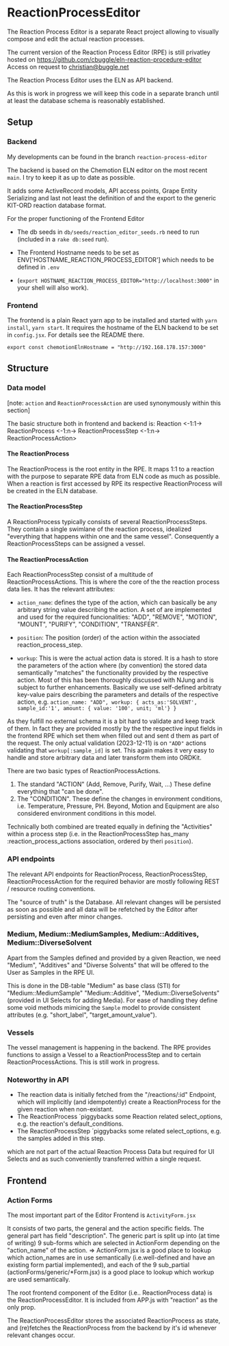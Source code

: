 # ReactionProcessEditor

The Reaction Process Editor is a separate React project allowing to visually compose and edit the actual reaction processes.

The current version of the Reaction Process Editor (RPE) is still privatley hosted on
<https://github.com/cbuggle/eln-reaction-procedure-editor>
Access on request to <christian@buggle.net>

The Reaction Process Editor uses the ELN as API backend.

As this is work in progress we will keep this code in a separate branch until at least the database schema is reasonably established.

## Setup

### Backend

My developments can be found in the branch
`reaction-process-editor`

The backend is based on the Chemotion ELN editor on the most recent `main`. I try to keep it as up to date as possible.

It adds some ActiveRecord models, API access points, Grape Entity Serializing and last not least the definition of and the export to the generic KIT-ORD reaction database format.

For the proper functioning of the Frontend Editor

* The db seeds in `db/seeds/reaction_editor_seeds.rb` need to run (included in a `rake db:seed` run).

* The Frontend Hostname needs to be set as ENV['HOSTNAME_REACTION_PROCESS_EDITOR'] which needs to be defined in `.env`
* (`export HOSTNAME_REACTION_PROCESS_EDITOR="http://localhost:3000"` in your shell will also work).

### Frontend

The frontend is a plain React yarn app to be installed and started with `yarn install`, `yarn start`.
It requires the hostname of the ELN backend to be set in `config.jsx`. For details see the README there.

```
export const chemotionElnHostname = "http://192.168.178.157:3000"
```

## Structure

### Data model

[note: `action` and `ReactionProcessAction` are used synonymously within this section]

The basic structure both in frontend and backend is:
Reaction <-1:1-> ReactionProcess <-1:n-> ReactionProcessStep <-1:n-> ReactionProcessAction>

#### The ReactionProcess

The ReactionProcess is the root entity in the RPE. It maps 1:1 to a reaction with the purpose to separate RPE data from
ELN code as much as possible. When a reaction is first accessed by RPE its respective ReactionProcess will be created in
the ELN database.

#### The ReactionProcessStep

A ReactionProcess typically consists of several ReactionProcessSteps. They contain a single swimlane of the reaction
process, idealized "everything that happens within one and the same vessel". Consequently a ReactionProcessSteps
can be assigned a vessel.

#### The ReactionProcessAction

Each ReactionProcessStep consist of a multitude of ReactionProcessActions. This is where the core of the the reaction
process data lies.  It has the relevant attributes:

* `action_name`: defines the type of the action, which can basically be any arbitrary string value describing the action. A set of are implemented  and used for the required funcionalities: "ADD", "REMOVE", "MOTION", "MOUNT", "PURIFY", "CONDITION", "TRANSFER".

* `position`: The position (order) of the action within the associated reaction_process_step.

* `workup`: This is were the actual action data is stored. It is a hash to store the parameters of the action  where (by convention) the stored data semantically "matches" the functionality provided by the respective action. Most of this has been thoroughly
discussed with NJung and is subject to further enhancements. Basically we use self-defined arbitraty key-value pairs describing
the parameters and details of the respective action, e.g.
`action_name: "ADD", workup: { acts_as:'SOLVENT', sample_id:'1', amount: { value: '100', unit; 'ml'} }`

As they fulfill no external schema it is a bit hard to validate and keep track of them. In fact they are provided mostly
by the the respective input fields in the frontend RPE which set them when filled out and sent
d them as part of the request.
The only actual validation (2023-12-11) is on `"ADD"` actions validating that `workup[:sample_id]` is set.
This again makes it very easy to handle and store arbitrary data and later transform them into ORDKit.

There are two basic types of ReactionProcessActions.

1. The standard "ACTION" (Add, Remove, Purify, Wait, …) These define everything that "can be done".
2. The "CONDITION". These define the changes in environment conditions, i.e. Temperature, Pressure, PH. Beyond, Motion and Equipment
are also considered environment conditions in this model.

Technically both combined are treated equally in defining the "Activities" within a process step (i.e. in the ReactionProcessStep has_many :reaction_process_actions association, ordered by theri `position`).

### API endpoints

The relevant API endpoints for ReactionProcess, ReactionProcessStep, ReactionProcessAction for the required behavior are mostly following REST / resource routing conventions.

The "source of truth" is the Database. All relevant changes will be persisted as soon as possible and all data will be refetched by the Editor after persisting and even after minor changes.

### Medium, Medium::MediumSamples, Medium::Additives, Medium::DiverseSolvent

Apart from the Samples defined and provided by a given Reaction, we need "Medium", "Additives" and "Diverse Solvents" that will be offered to the User as Samples in the RPE UI.

This is done in the DB-table "Medium" as base class (STI) for "Medium::MediumSample"  "Medium::Additive",
 "Medium::DiverseSolvents" (provided in UI Selects for adding Media). For ease of handling they define some void methods
 mimicing the `Sample` model to provide consistent attributes (e.g. "short_label", "target_amount_value").

### Vessels

The vessel management is happening in the backend.
The RPE provides functions to assign a Vessel to a ReactionProcessStep and to certain ReactionProcessActions.
This is still work in progress.

### Noteworthy in API

* The reaction data is initially fetched from the "/reactions/:id" Endpoint, which will implicitly (and idempotently) create a ReactionProcess for the given reaction when non-existant.
* The ReactionProcess ´piggybacks some Reaction related select_options, e.g. the reaction's default_conditions.
* The ReactionProcessStep ´piggybacks some related select_options, e.g. the samples added in this step.

which are not part of the actual Reaction Process Data but required for UI Selects and as such conveniently transferred within a single request.

## Frontend

### Action Forms

The most important part of the Editor Frontend is `ActivityForm.jsx`

It consists of two parts, the general and the action specific fields.
The general part has field "description".
The generic part is split up into (at time of writing) 9 sub-forms which are selected in ActionForm depending on the "action_name" of the action. => ActionForm.jsx is a good place to lookup which action_names are in use semantically (i.e.well-defined and have an existing form partial implemented), and each of the 9 sub_partial (actionForms/generic/*Form.jsx) is a good place to lookup which workup are used semantically.

The root frontend component of the Editor (i.e.. ReactionProcess data) is the ReactionProcessEditor.
It is included from APP.js with "reaction" as the only prop.

The ReactionProcessEditor stores the associated ReactionProcess as state,
and (re)fetches the ReactionProcess from the backend by it's id whenever relevant changes occur.
